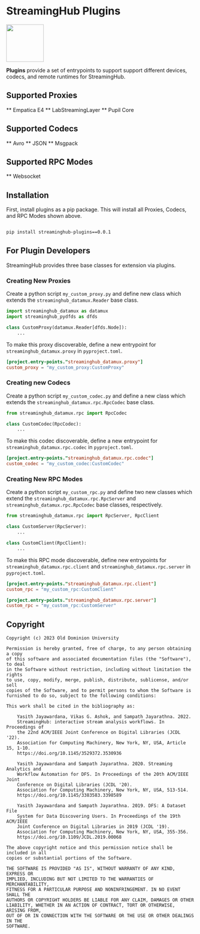 # StreamingHub Plugins

<img src="https://i.imgur.com/xSieE3V.png" height="100px">

**Plugins** provide a set of entrypoints to support support different devices, codecs, and remote runtimes for StreamingHub.

## Supported Proxies

** Empatica E4
** LabStreamingLayer
\*\* Pupil Core

## Supported Codecs

** Avro
** JSON
\*\* Msgpack

## Supported RPC Modes

\*\* Websocket

## Installation

First, install plugins as a pip package. This will install all Proxies, Codecs, and RPC Modes shown above.

```bash

pip install streaminghub-plugins==0.0.1

```

## For Plugin Developers

StreamingHub provides three base classes for extension via plugins.

### Creating New Proxies

Create a python script `my_custom_proxy.py` and define new class which extends the `streaminghub_datamux.Reader` base class.

```python
import streaminghub_datamux as datamux
import streaminghub_pydfds as dfds

class CustomProxy(datamux.Reader[dfds.Node]):
    ...

```

To make this proxy discoverable, define a new entrypoint for `streaminghub_datamux.proxy` in `pyproject.toml`.

```toml
[project.entry-points."streaminghub_datamux.proxy"]
custom_proxy = "my_custom_proxy:CustomProxy"

```

### Creating new Codecs

Create a python script `my_custom_codec.py` and define a new class which extends the `streaminghub_datamux.rpc.RpcCodec` base class.

```python
from streaminghub_datamux.rpc import RpcCodec

class CustomCodec(RpcCodec):
    ...

```

To make this codec discoverable, define a new entrypoint for `streaminghub_datamux.rpc.codec` in `pyproject.toml`.

```toml
[project.entry-points."streaminghub_datamux.rpc.codec"]
custom_codec = "my_custom_codec:CustomCodec"

```

### Creating New RPC Modes

Create a python script `my_custom_rpc.py` and define two new classes which extend the `streaminghub_datamux.rpc.RpcServer` and `streaminghub_datamux.rpc.RpcCodec` base classes, respectively.

```python
from streaminghub_datamux.rpc import RpcServer, RpcClient

class CustomServer(RpcServer):
    ...

class CustomClient(RpcClient):
    ...

```

To make this RPC mode discoverable, define new entrypoints for `streaminghub_datamux.rpc.client` and `streaminghub_datamux.rpc.server` in `pyproject.toml`.

```toml
[project.entry-points."streaminghub_datamux.rpc.client"]
custom_rpc = "my_custom_rpc:CustomClient"

[project.entry-points."streaminghub_datamux.rpc.server"]
custom_rpc = "my_custom_rpc:CustomServer"

```

## Copyright

```
Copyright (c) 2023 Old Dominion University

Permission is hereby granted, free of charge, to any person obtaining a copy
of this software and associated documentation files (the "Software"), to deal
in the Software without restriction, including without limitation the rights
to use, copy, modify, merge, publish, distribute, sublicense, and/or sell
copies of the Software, and to permit persons to whom the Software is
furnished to do so, subject to the following conditions:

This work shall be cited in the bibliography as:

    Yasith Jayawardana, Vikas G. Ashok, and Sampath Jayarathna. 2022.
    StreamingHub: interactive stream analysis workflows. In Proceedings of
    the 22nd ACM/IEEE Joint Conference on Digital Libraries (JCDL '22).
    Association for Computing Machinery, New York, NY, USA, Article 15, 1-10.
    https://doi.org/10.1145/3529372.3530936

    Yasith Jayawardana and Sampath Jayarathna. 2020. Streaming Analytics and
    Workflow Automation for DFS. In Proceedings of the 20th ACM/IEEE Joint
    Conference on Digital Libraries (JCDL '20).
    Association for Computing Machinery, New York, NY, USA, 513-514.
    https://doi.org/10.1145/3383583.3398589

    Yasith Jayawardana and Sampath Jayarathna. 2019. DFS: A Dataset File
    System for Data Discovering Users. In Proceedings of the 19th ACM/IEEE
    Joint Conference on Digital Libraries in 2019 (JCDL '19).
    Association for Computing Machinery, New York, NY, USA, 355-356.
    https://doi.org/10.1109/JCDL.2019.00068

The above copyright notice and this permission notice shall be included in all
copies or substantial portions of the Software.

THE SOFTWARE IS PROVIDED "AS IS", WITHOUT WARRANTY OF ANY KIND, EXPRESS OR
IMPLIED, INCLUDING BUT NOT LIMITED TO THE WARRANTIES OF MERCHANTABILITY,
FITNESS FOR A PARTICULAR PURPOSE AND NONINFRINGEMENT. IN NO EVENT SHALL THE
AUTHORS OR COPYRIGHT HOLDERS BE LIABLE FOR ANY CLAIM, DAMAGES OR OTHER
LIABILITY, WHETHER IN AN ACTION OF CONTRACT, TORT OR OTHERWISE, ARISING FROM,
OUT OF OR IN CONNECTION WITH THE SOFTWARE OR THE USE OR OTHER DEALINGS IN THE
SOFTWARE.

```
